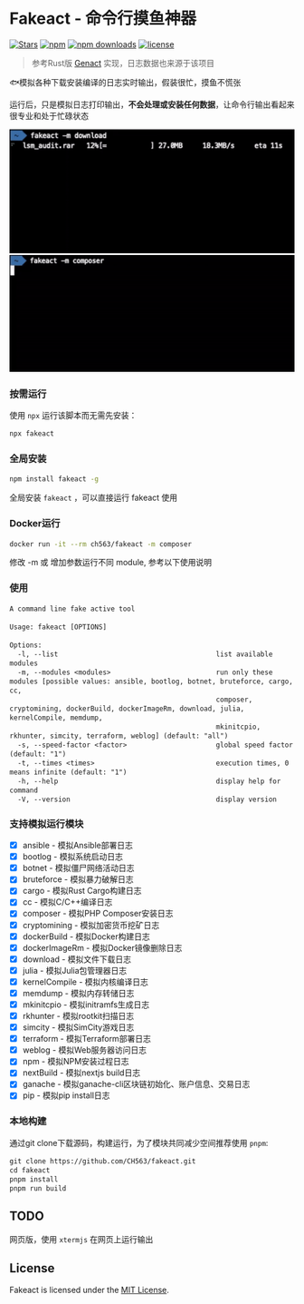 # Fakeact - 命令行摸鱼神器

[![Stars](https://img.shields.io/github/stars/CH563/fakeact.svg)](https://github.com/CH563/fakeact/stargazers)
[![npm](https://img.shields.io/npm/v/fakeact.svg)](https://www.npmjs.com/package/fakeact) 
[![npm downloads](https://img.shields.io/npm/dm/fakeact?color=blue&label=npm%20downloads)](https://www.npmjs.com/package/fakeact)
[![license](http://img.shields.io/badge/license-MIT-blue.svg)](https://github.com/CH563/fakeact/blob/main/LICENSE)

> 参考Rust版 [Genact](https://github.com/svenstaro/genact) 实现，日志数据也来源于该项目

🐟模拟各种下载安装编译的日志实时输出，假装很忙，摸鱼不慌张

运行后，只是模拟日志打印输出，**不会处理或安装任何数据**，让命令行输出看起来很专业和处于忙碌状态

![](https://github.com/CH563/fakeact/blob/main/gifs/download.gif)
![](https://github.com/CH563/fakeact/blob/main/gifs/composer.gif)


### 按需运行

使用 `npx` 运行该脚本而无需先安装：

```bash
npx fakeact
```

### 全局安装

```bash
npm install fakeact -g
```

全局安装 `fakeact` ，可以直接运行 fakeact 使用


### Docker运行

```bash
docker run -it --rm ch563/fakeact -m composer
```

修改 -m 或 增加参数运行不同 module, 参考以下使用说明

### 使用

    A command line fake active tool

    Usage: fakeact [OPTIONS]

    Options:
      -l, --list                                       list available modules
      -m, --modules <modules>                          run only these modules [possible values: ansible, bootlog, botnet, bruteforce, cargo, cc,
                                                       composer, cryptomining, dockerBuild, dockerImageRm, download, julia, kernelCompile, memdump,
                                                       mkinitcpio, rkhunter, simcity, terraform, weblog] (default: "all")
      -s, --speed-factor <factor>                      global speed factor (default: "1")
      -t, --times <times>                              execution times, 0 means infinite (default: "1")
      -h, --help                                       display help for command
      -V, --version                                    display version


### 支持模拟运行模块

- [x] ansible - 模拟Ansible部署日志
- [x] bootlog - 模拟系统启动日志
- [x] botnet - 模拟僵尸网络活动日志
- [x] bruteforce - 模拟暴力破解日志
- [x] cargo - 模拟Rust Cargo构建日志
- [x] cc - 模拟C/C++编译日志
- [x] composer - 模拟PHP Composer安装日志
- [x] cryptomining - 模拟加密货币挖矿日志
- [x] dockerBuild - 模拟Docker构建日志
- [x] dockerImageRm - 模拟Docker镜像删除日志
- [x] download - 模拟文件下载日志
- [x] julia - 模拟Julia包管理器日志
- [x] kernelCompile - 模拟内核编译日志
- [x] memdump - 模拟内存转储日志
- [x] mkinitcpio - 模拟initramfs生成日志
- [x] rkhunter - 模拟rootkit扫描日志
- [x] simcity - 模拟SimCity游戏日志
- [x] terraform - 模拟Terraform部署日志
- [x] weblog - 模拟Web服务器访问日志
- [x] npm - 模拟NPM安装过程日志
- [x] nextBuild - 模拟nextjs build日志
- [x] ganache - 模拟ganache-cli区块链初始化、账户信息、交易日志
- [x] pip - 模拟pip install日志

### 本地构建

通过git clone下载源码，构建运行，为了模块共同减少空间推荐使用 `pnpm`:

    git clone https://github.com/CH563/fakeact.git
    cd fakeact
    pnpm install
    pnpm run build

## TODO

网页版，使用 `xtermjs` 在网页上运行输出

## License

Fakeact is licensed under the [MIT License](https://github.com/CH563/fakeact/blob/main/LICENSE).
